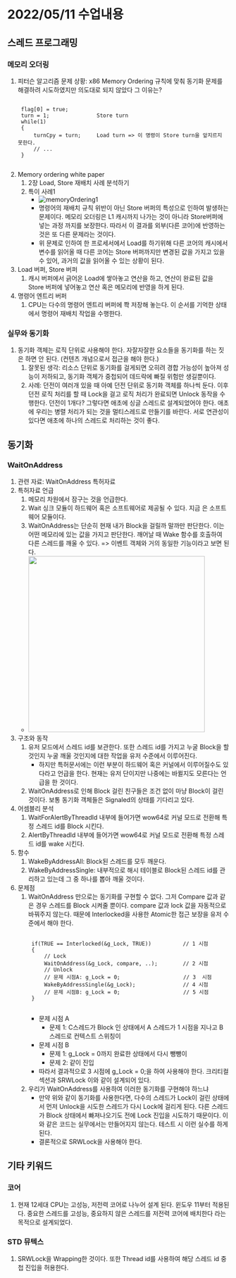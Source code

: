 # 2022/05/11 수업내용
## 스레드 프로그래밍
### 메모리 오더링
1. 피터슨 알고리즘 문제 상황: x86 Memory Ordering 규칙에 맞춰 동기화 문제를 해결하려 시도하였지만 의도대로 되지 않았다 그 이유는?
    <pre><code>
    flag[0] = true;
    turn = 1;               Store turn
    while(1)
    {
        turnCpy = turn;     Load turn => 이 명령이 Store turn을 앞지르지 못한다.
        // ...
    }
    </code></pre>
2. Memory ordering white paper
    1) 2장 Load, Store 재배치 사례 분석하기
    2) 특이 사례1
        * ![memoryOrdering1](https://user-images.githubusercontent.com/95362065/167749895-33b360f1-5a9a-482a-98af-b86976b8822a.PNG)
        * 명령어의 재배치 규칙 위반이 아닌 Store 버퍼의 특성으로 인하여 발생하는 문제이다. 메모리 오더링은 L1 캐시까지 나가는 것이 아니라 Store버퍼에 넣는 과정 까지를 보장한다. 따라서 이 결과를 외부(다른 코어)에 반영하는 것은 또 다른 문제라는 것이다.
        * 위 문제로 인하여 한 프로세서에서 Load를 하기위해 다른 코어의 캐시에서 변수를 읽어올 때 다른 코어는 Store 버퍼까지만 변경된 값을 가지고 있을 수 있어, 과거의 값을 읽어올 수 있는 상황이 된다.
3. Load 버퍼, Store 버퍼
    1) 캐시 버퍼에서 긁어온 Load에 쌓아놓고 연산을 하고, 연산이 완료된 값을 Store 버퍼에 넣어놓고 연산 혹은 메모리에 반영을 하게 된다.
4. 명령어 엔트리 버퍼
    1) CPU는 다수의 명령어 엔트리 버퍼에 쫙 저장해 놓는다. 이 순서를 기억한 상태에서 명령어 재배치 작업을 수행한다.

### 실무와 동기화
1. 동기화 객체는 로직 단위로 사용해야 한다. 자잘자잘한 요소들을 동기화를 하는 짓은 하면 안 된다. (컨텐츠 개념으로서 접근을 해야 한다.)
    1) 잘못된 생각: 리소스 단위로 동기화를 걸게되면 오히려 경합 가능성이 높아져 성능이 저하되고, 동기화 객체가 중첩되어 데드락에 빠질 위험만 생길뿐이다. 
    2) 사례: 던전이 여러개 있을 때 아예 던전 단위로 동기화 객체를 하나씩 둔다. 이후 던전 로직 처리를 할 때 Lock을 걸고 로직 처리가 완료되면 Unlock 동작을 수행한다. 던전이 1개다? 그렇다면 애초에 싱글 스레드로 설계되었어야 한다. 애초에 우리는 병렬 처리가 되는 것을 멀티스레드로 만들기를 바란다. 서로 연관성이 있다면 애초에 하나의 스레드로 처리하는 것이 좋다.

## 동기화
### WaitOnAddress
1. 관련 자료: WaitOnAddress 특허자료
2. 특허자료 언급
    1) 메모리 차원에서 잠구는 것을 언급한다.
    2) Wait 싱크 모듈이 하드웨어 혹은 소프트웨어로 제공될 수 있다. 지금 은 소프트웨어 모듈이다.
    3) WaitOnAddress는 단순히 현재 내가 Block을 걸릴까 말까만 판단한다. 이는 어떤 메모리에 있는 값을 가지고 판단한다. 깨어날 때 Wake 함수를 호출하여 다른 스레드를 깨울 수 있다. => 이벤트 객체와 거의 동일한 기능이라고 보면 된다.
    * <img width=400 src="https://user-images.githubusercontent.com/95362065/167804455-a027107a-0b1d-4b12-8761-d2f7cf9332ae.png">
3. 구조와 동작
    1) 유저 모드에서 스레드 id를 보관한다. 또한 스레드 id를 가지고 누굴 Block을 할 것인지 누굴 깨울 것인지에 대한 작업을 유저 수준에서 이루어진다.
        * 하지만 특허문서에는 이런 부분이 하드웨어 혹은 커널에서 이루어질수도 있다라고 언급을 한다. 현재는 유저 단이지만 나중에는 바뀔지도 모른다는 언급을 한 것이다.
    2) WaitOnAddress로 인해 Block 걸린 친구들은 조건 없이 마냥 Block이 걸린 것이다. 보통 동기화 객체들은 Signaled의 상태를 기다리고 있다.
4. 어셈블리 분석
    1) WaitForAlertByThreadId 내부에 들어가면 wow64로 커널 모드로 전환해 특정 스레드 id를 Block 시킨다.
    2) AlertByThreadId 내부에 들어가면 wow64로 커널 모드로 전환해 특정 스레드 id를 wake 시킨다.
4. 함수
    1) WakeByAddressAll: Block된 스레드를 모두 깨운다.
    2) WakeByAddressSingle: 내부적으로 해시 테이블로 Block된 스레드 id를 관리하고 있는데 그 중 하나를 뽑아 깨울 것이다.
5. 문제점
    1) WaitOnAddress 만으로는 동기화를 구현할 수 없다. 그저 Compare 값과 같은 경우 스레드를 Block 시켜줄 뿐이다. compare 값과 lock 값을 자동적으로 바꿔주지 않는다. 때문에 Interlocked을 사용한 Atomic한 접근 보장을 유저 수준에서 해야 한다.
        <pre><code>
        if(TRUE == Interlocked(&g_Lock, TRUE))          // 1 시점
        {
            // Lock
            WaitOnAddress(&g_Lock, compare, ..);        // 2 시점
            // Unlock
            // 문제 시점A: g_Lock = 0;                    // 3  시점
            WakeByAddressSingle(&g_Lock);               // 4 시점
            // 문제 시점B: g_Lock = 0;                    // 5 시점
        }
        </code></pre>
        * 문제 시점 A
            * 문제 1: C스레드가 Block 인 상태에서 A 스레드가 1 시점을 지나고 B 스레드로 컨텍스트 스위칭이 
        * 문제 시점 B
            * 문제 1: g_Lock = 0까지 완료한 상태에서 다시 뺑뺑이
            * 문제 2: 같이 진입
        * 따라서 결과적으로 3 시점에 g_Lock = 0;을 하여 사용해야 한다. 크리티컬 섹션과 SRWLock 이와 같이 설계되어 있다.
    2) 우리가 WaitOnAddress를 사용하여 이러한 동기화를 구현해야 하느냐
        * 만약 위와 같이 동기화를 사용한다면, 다수의 스레드가 Lock이 걸린 상태에서 먼저 Unlock을 시도한 스레드가 다시 Lock에 걸리게 된다. 다른 스레드가 Block 상태에서 빠져나오기도 전에 Lock 진입을 시도하기 때문이다. 이와 같은 코드는 실무에서는 만들어지지 않는다. 테스트 시 이런 실수를 하게 된다.
        * 결론적으로 SRWLock을 사용해야 한다.

## 기타 키워드
### 코어
1. 현재 12세대 CPU는 고성능, 저전력 코어로 나누어 설계 된다. 윈도우 11부터 적용된다. 중요한 스레드를 고성능, 중요하지 않은 스레드를 저전력 코어에 배치한다 라는 목적으로 설계되었다.

### STD 뮤텍스
1. SRWLock을 Wrapping한 것이다. 또한 Thread id를 사용하여 해당 스레드 id 중첩 진입을 허용한다.
